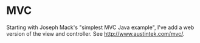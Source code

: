 # MVC
Starting with Joseph Mack's "simplest MVC Java example", I've add a web version of the view and controller.
See http://www.austintek.com/mvc/.
